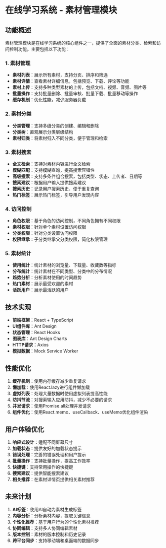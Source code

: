 # 在线学习系统 - 素材管理模块

## 功能概述

素材管理模块是在线学习系统的核心组件之一，提供了全面的素材分类、检索和访问控制功能。主要包括以下功能：

### 1. 素材管理

- **素材列表**：展示所有素材，支持分页、排序和筛选
- **素材详情**：查看素材详细信息，包括预览、下载、评论等功能
- **素材上传**：支持多种类型素材的上传，包括文档、视频、音频、图片等
- **批量操作**：支持批量删除、批量审核、批量下载、批量移动等操作
- **缓存机制**：优化性能，减少服务器负载

### 2. 素材分类

- **分类管理**：支持多级分类的创建、编辑和删除
- **分类树**：直观展示分类层级结构
- **素材归类**：将素材归入不同分类，便于管理和检索

### 3. 素材搜索

- **全文检索**：支持对素材内容进行全文检索
- **模糊匹配**：支持模糊查询，提高搜索容错性
- **高级搜索**：支持多条件组合搜索，包括类型、状态、上传者、日期等
- **搜索建议**：根据用户输入提供搜索建议
- **搜索历史**：记录用户搜索历史，便于重复查询
- **热门标签**：展示热门标签，引导用户发现内容

### 4. 访问控制

- **角色权限**：基于角色的访问控制，不同角色拥有不同权限
- **素材权限**：针对单个素材设置访问权限
- **分类权限**：针对分类设置访问权限
- **权限继承**：子分类继承父分类权限，简化权限管理

### 5. 素材统计

- **使用统计**：统计素材的浏览量、下载量、收藏数等指标
- **分布统计**：统计素材在不同类型、分类中的分布情况
- **趋势分析**：分析素材使用的时间趋势
- **热门素材**：展示最受欢迎的素材
- **活跃用户**：展示最活跃的用户

## 技术实现

- **前端框架**：React + TypeScript
- **UI组件库**：Ant Design
- **状态管理**：React Hooks
- **图表库**：Ant Design Charts
- **HTTP请求**：Axios
- **模拟数据**：Mock Service Worker

## 性能优化

1. **缓存机制**：使用内存缓存减少重复请求
2. **懒加载**：使用React.lazy进行组件懒加载
3. **虚拟列表**：处理大量数据时使用虚拟列表提高性能
4. **防抖节流**：对搜索输入应用防抖，减少不必要的请求
5. **并发请求**：使用Promise.all处理并发请求
6. **组件优化**：使用React.memo、useCallback、useMemo优化组件渲染

## 用户体验优化

1. **响应式设计**：适配不同屏幕尺寸
2. **加载状态**：提供友好的加载状态提示
3. **错误处理**：完善的错误处理和用户提示
4. **批量操作**：支持批量操作，提高工作效率
5. **快捷键**：支持常用操作的快捷键
6. **搜索建议**：提供智能搜索建议
7. **相关推荐**：在素材详情页提供相关素材推荐

## 未来计划

1. **AI标签**：使用AI自动为素材生成标签
2. **内容分析**：分析素材内容，提取关键信息
3. **个性化推荐**：基于用户行为的个性化素材推荐
4. **协同编辑**：支持多人协同编辑素材
5. **版本控制**：素材的版本控制和历史记录
6. **跨平台同步**：支持移动端和桌面端的数据同步 